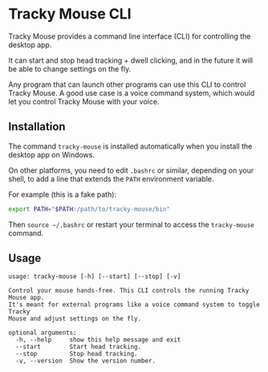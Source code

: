 # Tracky Mouse CLI

Tracky Mouse provides a command line interface (CLI) for controlling the desktop app.

It can start and stop head tracking + dwell clicking, and in the future it will be able to change settings on the fly.

Any program that can launch other programs can use this CLI to control Tracky Mouse. A good use case is a voice command system, which would let you control Tracky Mouse with your voice.

## Installation

The command `tracky-mouse` is installed automatically when you install the desktop app on Windows.

On other platforms, you need to edit `.bashrc` or similar, depending on your shell, to add a line that extends the `PATH` environment variable.

For example (this is a fake path):

```sh
export PATH="$PATH:/path/to/tracky-mouse/bin"
```

Then `source ~/.bashrc` or restart your terminal to access the `tracky-mouse` command.

## Usage

```HELP_OUTPUT
usage: tracky-mouse [-h] [--start] [--stop] [-v]

Control your mouse hands-free. This CLI controls the running Tracky Mouse app.
It's meant for external programs like a voice command system to toggle Tracky
Mouse and adjust settings on the fly.

optional arguments:
  -h, --help     show this help message and exit
  --start        Start head tracking.
  --stop         Stop head tracking.
  -v, --version  Show the version number.
```
